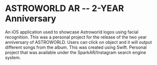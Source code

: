 # ASTROWORLD AR -- 2-YEAR Anniversary
An iOS application used to showcase Astroworld logos using facial recognition. This was a personal project for the release of the two year anniversary of ASTROWORLD. Users can click on object and it will output different songs from the album. This was created using Swift. Personal project that was available under the SparkAR/Instagram search engine system.

